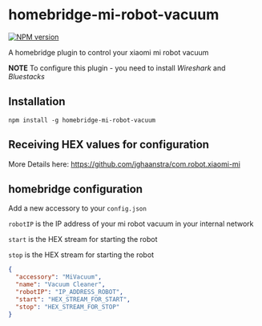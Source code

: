 # homebridge-mi-robot-vacuum
[![NPM version][npm-image]][npm-url]

A homebridge plugin to control your xiaomi mi robot vacuum

**NOTE** To configure this plugin - you need to install _Wireshark_ and _Bluestacks_

## Installation

```
npm install -g homebridge-mi-robot-vacuum
```

## Receiving HEX values for configuration
More Details here: https://github.com/jghaanstra/com.robot.xiaomi-mi

## homebridge configuration

Add a new accessory to your `config.json`

`robotIP` is the IP address of your mi robot vacuum in your internal network

`start` is the HEX stream for starting the robot

`stop` is the HEX stream for starting the robot

```json
{
  "accessory": "MiVacuum",
  "name": "Vacuum Cleaner",
  "robotIP": "IP_ADDRESS_ROBOT",
  "start": "HEX_STREAM_FOR_START",
  "stop": "HEX_STREAM_FOR_STOP"
}
```

[npm-url]: https://www.npmjs.com/package/homebridge-mi-robot-vacuum
[npm-image]: http://img.shields.io/npm/v/homebridge-mi-robot-vacuum.svg
